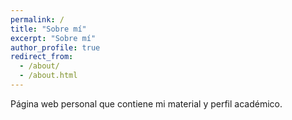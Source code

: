 ```yaml
---
permalink: /
title: "Sobre mí"
excerpt: "Sobre mí"
author_profile: true
redirect_from: 
  - /about/
  - /about.html
---
```


Página web personal que contiene mi material y perfil académico.
